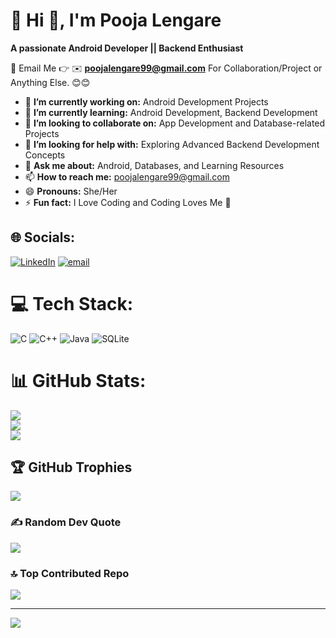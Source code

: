 # 💫 Hi 👋, I'm Pooja Lengare
**A passionate Android Developer || Backend Enthusiast**

📩 Email Me 👉 ✉️ **poojalengare99@gmail.com** For Collaboration/Project or Anything Else. 😊😊

- 🔭 **I’m currently working on:** Android Development Projects  
- 🌱 **I’m currently learning:** Android Development, Backend Development  
- 👯 **I’m looking to collaborate on:** App Development and Database-related Projects  
- 🤔 **I’m looking for help with:** Exploring Advanced Backend Development Concepts  
- 💬 **Ask me about:** Android, Databases, and Learning Resources  
- 📫 **How to reach me:** poojalengare99@gmail.com  
- 😄 **Pronouns:** She/Her  
- ⚡ **Fun fact:** I Love Coding and Coding Loves Me 🚀  

## 🌐 Socials:
[![LinkedIn](https://img.shields.io/badge/LinkedIn-%230077B5.svg?logo=linkedin&logoColor=white)](https://linkedin.com/in/pooja-lengare-b63a862bb/) [![email](https://img.shields.io/badge/Email-D14836?logo=gmail&logoColor=white)](mailto:poojalengare99@gmail.com) 

# 💻 Tech Stack:
![C](https://img.shields.io/badge/c-%2300599C.svg?style=for-the-badge&logo=c&logoColor=white) ![C++](https://img.shields.io/badge/c++-%2300599C.svg?style=for-the-badge&logo=c%2B%2B&logoColor=white) ![Java](https://img.shields.io/badge/java-%23ED8B00.svg?style=for-the-badge&logo=openjdk&logoColor=white) ![SQLite](https://img.shields.io/badge/sqlite-%2307405e.svg?style=for-the-badge&logo=sqlite&logoColor=white)
# 📊 GitHub Stats:
![](https://github-readme-stats.vercel.app/api?username=Poojalengare&theme=dark&hide_border=false&include_all_commits=true&count_private=false)<br/>
![](https://nirzak-streak-stats.vercel.app/?user=Poojalengare&theme=dark&hide_border=false)<br/>
![](https://github-readme-stats.vercel.app/api/top-langs/?username=Poojalengare&theme=dark&hide_border=false&include_all_commits=true&count_private=false&layout=compact)

## 🏆 GitHub Trophies
![](https://github-profile-trophy.vercel.app/?username=Poojalengare&theme=radical&no-frame=false&no-bg=true&margin-w=4)

### ✍️ Random Dev Quote
![](https://quotes-github-readme.vercel.app/api?type=horizontal&theme=radical)

### 🔝 Top Contributed Repo
![](https://github-contributor-stats.vercel.app/api?username=Poojalengare&limit=5&theme=dark&combine_all_yearly_contributions=true)

---
[![](https://visitcount.itsvg.in/api?id=Poojalengare&icon=0&color=0)](https://visitcount.itsvg.in)

<!-- Proudly created with GPRM ( https://gprm.itsvg.in ) -->
